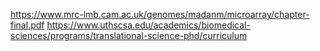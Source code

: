 https://www.mrc-lmb.cam.ac.uk/genomes/madanm/microarray/chapter-final.pdf
https://www.uthscsa.edu/academics/biomedical-sciences/programs/translational-science-phd/curriculum
